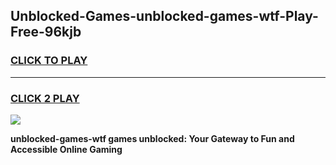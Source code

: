 
## Unblocked-Games-unblocked-games-wtf-Play-Free-96kjb
<h3>
<a href="https://premium76.site?title=unblocked-games-wtf&ref=10A">CLICK TO PLAY</a></h3>
<hr>

<h3>
<a href="https://premium76.site?title=unblocked-games-wtf&ref=10A">CLICK 2 PLAY</a>
  
</h3>

<a href="https://premium76.site?title=unblocked-games-wtf&ref=10A"><img src="https://clearcache.store/games.png"></a>


**unblocked-games-wtf games unblocked: Your Gateway to Fun and Accessible Online Gaming**
